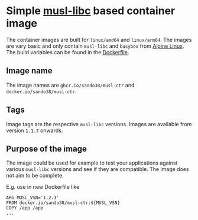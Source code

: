 # Simple [musl-libc](https://musl.libc.org/) based container image

The container images are built for `linux/amd64` and `linux/arm64`. The images
are vary basic and only contain `musl-libc` and `busybox` from [Alpine
Linux](https://pkgs.alpinelinux.org/packages?name=busybox). The build
variables can be found in the [Dockerfile](https://github.com/sando38/musl-ctr/blob/main/Dockerfile).

## Image name

The image names are `ghcr.io/sando38/musl-ctr` and `docker.io/sando38/musl-ctr`.

## Tags

Image tags are the respective `musl-libc` versions. Images are available from
version `1.1.7` onwards.

## Purpose of the image

The image could be used for example to test your applications against various
`musl-libc` versions and see if they are compatible. The image does not aim to
be complete.

E.g. use in new Dockerfile like

```
ARG MUSL_VSN='1.2.3'
FROM docker.io/sando38/musl-ctr:${MUSL_VSN}
COPY /app /app
...
```
